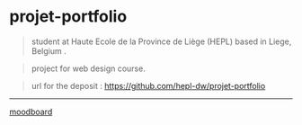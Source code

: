 # projet-portfolio
> student at Haute Ecole de la Province de Liège (HEPL) based in Liege, Belgium .

>project for web design course.

>url for the deposit : https://github.com/hepl-dw/projet-portfolio

---

[moodboard](https://github.com/seda-karadeniz/projet-portfolio/blob/main/moodboard.md "moodboard") 
